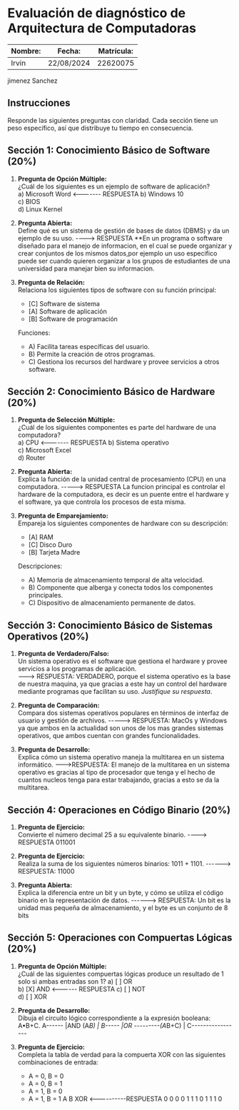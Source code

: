 # Evaluación de diagnóstico de Arquitectura de Computadoras

| Nombre: | Fecha: | Matrícula: |
|---------|--------|-----------|
| Irvin   |22/08/2024|22620075           |
  jimenez
  Sanchez
## Instrucciones

Responde las siguientes preguntas con claridad. Cada sección tiene un peso específico, así que distribuye tu tiempo en consecuencia.

## Sección 1: Conocimiento Básico de Software (20%)

1. **Pregunta de Opción Múltiple:**  
   ¿Cuál de los siguientes es un ejemplo de software de aplicación?  
   a) Microsoft Word <------- RESPUESTA 
   b) Windows 10  
   c) BIOS  
   d) Linux Kernel

2. **Pregunta Abierta:**  
   Define qué es un sistema de gestión de bases de datos (DBMS) y da un ejemplo de su uso.
   ----> RESPUESTA **En un programa o software diseñado para el manejo de informacion, en el cual se puede organizar y crear conjuntos    de los mismos datos,por ejemplo un uso especifico puede ser cuando quieren organizar a los grupos de estudiantes de una                universidad para manejar bien su informacion.

3. **Pregunta de Relación:**  
   Relaciona los siguientes tipos de software con su función principal:
   - [C] Software de sistema
   - [A] Software de aplicación
   - [B] Software de programación

   Funciones:
   - A) Facilita tareas específicas del usuario.
   - B) Permite la creación de otros programas.
   - C) Gestiona los recursos del hardware y provee servicios a otros software.

## Sección 2: Conocimiento Básico de Hardware (20%)

1. **Pregunta de Selección Múltiple:**  
   ¿Cuál de los siguientes componentes es parte del hardware de una computadora?  
   a) CPU  <------- RESPUESTA 
   b) Sistema operativo  
   c) Microsoft Excel  
   d) Router

2. **Pregunta Abierta:**  
   Explica la función de la unidad central de procesamiento (CPU) en una computadora.
-----> RESPUESTA La funcion principal es controlar el hardware de la computadora, es decir es un puente entre el hardware y el software, ya que controla los procesos de esta misma.
3. **Pregunta de Emparejamiento:**  
   Empareja los siguientes componentes de hardware con su descripción:
   - [A] RAM
   - [C] Disco Duro
   - [B] Tarjeta Madre

   Descripciones:
   - A) Memoria de almacenamiento temporal de alta velocidad.
   - B) Componente que alberga y conecta todos los componentes principales.
   - C) Dispositivo de almacenamiento permanente de datos.

## Sección 3: Conocimiento Básico de Sistemas Operativos (20%)

1. **Pregunta de Verdadero/Falso:**  
   Un sistema operativo es el software que gestiona el hardware y provee servicios a los programas de aplicación.  
---> RESPUESTA: VERDADERO, porque el sistema operativo es la base de nuestra maquina, ya que gracias a este hay un control del hardware mediante programas que facilitan su uso.
   *Justifique su respuesta*.

2. **Pregunta de Comparación:**  
   Compara dos sistemas operativos populares en términos de interfaz de usuario y gestión de archivos.
-----> RESPUESTA: MacOs y Windows ya que ambos en la actualidad son unos de los mas grandes sistemas operativos, que ambos cuentan con grandes funcionalidades.
3. **Pregunta de Desarrollo:**  
   Explica cómo un sistema operativo maneja la multitarea en un sistema informático.
--->RESPUESTA: El manejo de la multitarea en un sistema operativo es gracias al tipo de procesador que tenga y el hecho de cuantos nucleos tenga para estar trabajando, gracias a esto se da la multitarea.
## Sección 4: Operaciones en Código Binario (20%)

1. **Pregunta de Ejercicio:**  
   Convierte el número decimal 25 a su equivalente binario.
   ----> RESPUESTA 011001
3. **Pregunta de Ejercicio:**  
   Realiza la suma de los siguientes números binarios: 1011 + 1101.
------> RESPUESTA: 11000
  
5. **Pregunta Abierta:**  
   Explica la diferencia entre un bit y un byte, y cómo se utiliza el código binario en la representación de datos.
------> RESPUESTA: Un bit es la unidad mas pequeña de almacenamiento, y el byte es un conjunto de 8 bits 
## Sección 5: Operaciones con Compuertas Lógicas (20%)

1. **Pregunta de Opción Múltiple:**  
   ¿Cuál de las siguientes compuertas lógicas produce un resultado de 1 solo si ambas entradas son 1?
   a) [ ] OR  
   b) [X] AND  <------ RESPUESTA
   c) [ ] NOT  
   d) [ ] XOR

2. **Pregunta de Desarrollo:**  
   Dibuja el circuito lógico correspondiente a la expresión booleana: A•B+C.
A------
       |AND (A*B) |
B-----            |OR ---------(A*B+C)
                  |
C-----------------
4. **Pregunta de Ejercicio:**  
   Completa la tabla de verdad para la compuerta XOR con las siguientes combinaciones de entrada:
   - A = 0, B = 0                  
   - A = 0, B = 1
   - A = 1, B = 0
   - A = 1, B = 1
  A   B   XOR  <----------RESPUESTA
  0   0    0
  0   1    1
  1   0    1
  1   1    0
